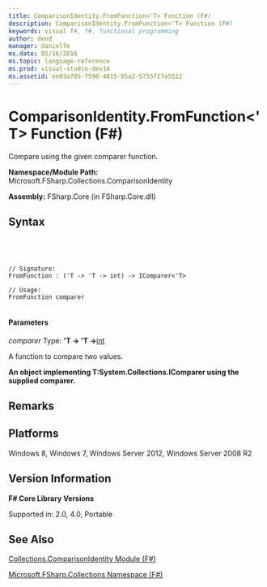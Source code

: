 ```yaml
---
title: ComparisonIdentity.FromFunction<'T> Function (F#)
description: ComparisonIdentity.FromFunction<'T> Function (F#)
keywords: visual f#, f#, functional programming
author: dend
manager: danielfe
ms.date: 05/16/2016
ms.topic: language-reference
ms.prod: visual-studio-dev14
ms.assetid: ee03a785-7598-4815-85a2-5755f27a5522 
---
```


# ComparisonIdentity.FromFunction<'T> Function (F#)

Compare using the given comparer function.

**Namespace/Module Path:** Microsoft.FSharp.Collections.ComparisonIdentity

**Assembly:** FSharp.Core (in FSharp.Core.dll)


## Syntax



```




// Signature:
FromFunction : ('T -> 'T -> int) -> IComparer<'T>

// Usage:
FromFunction comparer


```





#### Parameters
*comparer*
Type: **'T -&gt; 'T -&gt;**[int](http://msdn.microsoft.com/en-us/library/025d5455-3622-4ea5-9573-3ecbd4ee1375)


A function to compare two values.



**An object implementing T:System.Collections.IComparer using the supplied comparer.**
## Remarks

## Platforms
Windows 8, Windows 7, Windows Server 2012, Windows Server 2008 R2


## Version Information
**F# Core Library Versions**

Supported in: 2.0, 4.0, Portable




## See Also
[Collections.ComparisonIdentity Module &#40;F&#35;&#41;](Collections.ComparisonIdentity-Module-%5BFSharp%5D.md)

[Microsoft.FSharp.Collections Namespace &#40;F&#35;&#41;](Microsoft.FSharp.Collections-Namespace-%5BFSharp%5D.md)

